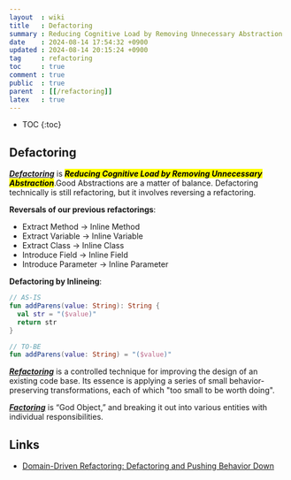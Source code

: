```yaml
---
layout  : wiki
title   : Defactoring
summary : Reducing Cognitive Load by Removing Unnecessary Abstraction
date    : 2024-08-14 17:54:32 +0900
updated : 2024-08-14 20:15:24 +0900
tag     : refactoring
toc     : true
comment : true
public  : true
parent  : [[/refactoring]]
latex   : true
---
```

* TOC
{:toc}

## Defactoring

___[Defactoring](https://understandlegacycode.com/blog/refactoring-and-defactoring/)___ is <mark><em><strong>Reducing Cognitive Load by Removing Unnecessary Abstraction</strong></em></mark>.Good Abstractions are a matter of balance.
Defactoring technically is still refactoring, but it involves reversing a refactoring.

__Reversals of our previous refactorings__:

- Extract Method -> Inline Method
- Extract Variable -> Inline Variable
- Extract Class -> Inline Class
- Introduce Field -> Inline Field
- Introduce Parameter -> Inline Parameter

__Defactoring by Inlineing__:

```kotlin
// AS-IS
fun addParens(value: String): String {
  val str = "($value)"
  return str
}

// TO-BE
fun addParens(value: String) = "($value)"
```

___[Refactoring](https://martinfowler.com/books/refactoring.html)___ is a controlled technique for improving the design of an existing code base. Its essence is applying a series of small behavior-preserving transformations, each of which "too small to be worth doing".

___[Factoring](https://raganwald.com/2013/10/08/defactoring.html)___ is  “God Object,” and breaking it out into various entities with individual responsibilities. 

## Links

- [Domain-Driven Refactoring: Defactoring and Pushing Behavior Down](https://www.jimmybogard.com/domain-driven-refactoring-defactoring-and-pushing-behavior-down/)